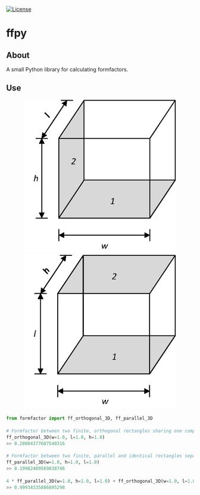 [![License][s1]][li]

[s1]: https://img.shields.io/badge/licence-GPL%203.0-blue.svg
[li]: https://raw.githubusercontent.com/matt77hias/ffpy/master/LICENSE.txt

# ffpy

## About
A small Python library for calculating formfactors.

## Use
<p align="center"><img src="res/FFo.png" width="410"><img src="res/FFp.png" width="410"></p>

~~~python
from formfactor import ff_orthogonal_3D, ff_parallel_3D

# Formfactor between two finite, orthogonal rectangles sharing one complete edge with length l
ff_orthogonal_3D(w=1.0, l=1.0, h=1.0)
>> 0.20004377607540316

# Formfactor between two finite, parallel and identical rectangles separated by a distance l
ff_parallel_3D(w=1.0, h=1.0, l=1.0)
>> 0.19982489569838746

4 * ff_parallel_3D(w=1.0, h=1.0, l=1.0) + ff_orthogonal_3D(w=1.0, l=1.0, h=1.0)
>> 0.99934335886895298
~~~
